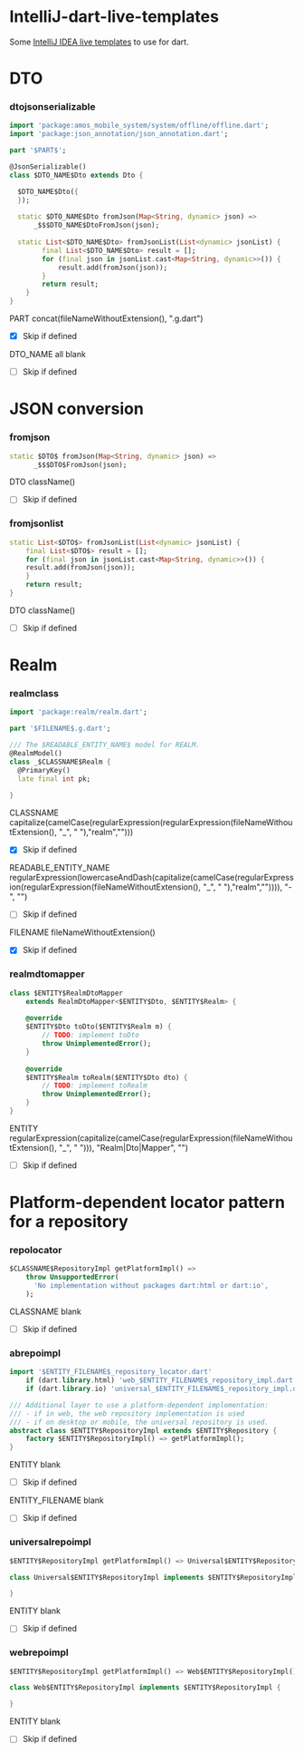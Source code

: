 # IntelliJ-dart-live-templates
Some [IntelliJ IDEA live templates](https://www.jetbrains.com/help/idea/using-live-templates.html) to use for dart.

# DTO

### dtojsonserializable
```dart
import 'package:amos_mobile_system/system/offline/offline.dart';
import 'package:json_annotation/json_annotation.dart';

part '$PART$';

@JsonSerializable()
class $DTO_NAME$Dto extends Dto {

  $DTO_NAME$Dto({
  });
  
  static $DTO_NAME$Dto fromJson(Map<String, dynamic> json) =>
      _$$$DTO_NAME$DtoFromJson(json);
  
  static List<$DTO_NAME$Dto> fromJsonList(List<dynamic> jsonList) {
        final List<$DTO_NAME$Dto> result = [];
        for (final json in jsonList.cast<Map<String, dynamic>>()) {
            result.add(fromJson(json));
        }
        return result;
    }
}

```
PART
concat(fileNameWithoutExtension(), ".g.dart")
- [x] Skip if defined


DTO_NAME
all blank
- [ ] Skip if defined

# JSON conversion

### fromjson
```dart
static $DTO$ fromJson(Map<String, dynamic> json) =>
      _$$$DTO$FromJson(json);
```

DTO
className()
- [ ] Skip if defined

### fromjsonlist
```dart
static List<$DTO$> fromJsonList(List<dynamic> jsonList) {
    final List<$DTO$> result = [];
    for (final json in jsonList.cast<Map<String, dynamic>>()) {
    result.add(fromJson(json));
    }
    return result;
}
```

DTO
className()
- [ ] Skip if defined


# Realm

### realmclass
```dart
import 'package:realm/realm.dart';

part '$FILENAME$.g.dart';

/// The $READABLE_ENTITY_NAME$ model for REALM.
@RealmModel()
class _$CLASSNAME$Realm {
  @PrimaryKey()
  late final int pk;
  
}

```

CLASSNAME
capitalize(camelCase(regularExpression(regularExpression(fileNameWithoutExtension(), "_", " "),"realm","")))
- [X] Skip if defined

READABLE_ENTITY_NAME
regularExpression(lowercaseAndDash(capitalize(camelCase(regularExpression(regularExpression(fileNameWithoutExtension(), "_", " "),"realm","")))), "-", "")
- [ ] Skip if defined

FILENAME
fileNameWithoutExtension()
- [X] Skip if defined

### realmdtomapper
```dart
class $ENTITY$RealmDtoMapper
    extends RealmDtoMapper<$ENTITY$Dto, $ENTITY$Realm> {
    
    @override
    $ENTITY$Dto toDto($ENTITY$Realm m) {
        // TODO: implement toDto
        throw UnimplementedError();
    }
    
    @override
    $ENTITY$Realm toRealm($ENTITY$Dto dto) {
        // TODO: implement toRealm
        throw UnimplementedError();
    }
}

```

ENTITY
regularExpression(capitalize(camelCase(regularExpression(fileNameWithoutExtension(), "_", " "))), "Realm|Dto|Mapper", "")
- [ ] Skip if defined


# Platform-dependent locator pattern for a repository

### repolocator
```dart
$CLASSNAME$RepositoryImpl getPlatformImpl() =>
    throw UnsupportedError(
      'No implementation without packages dart:html or dart:io',
    );

```

CLASSNAME
blank
- [ ] Skip if defined

### abrepoimpl
```dart
import '$ENTITY_FILENAME$_repository_locator.dart'
    if (dart.library.html) 'web_$ENTITY_FILENAME$_repository_impl.dart'
    if (dart.library.io) 'universal_$ENTITY_FILENAME$_repository_impl.dart';

/// Additional layer to use a platform-dependent implementation:
/// - if in web, the web repository implementation is used
/// - if on desktop or mobile, the universal repository is used.
abstract class $ENTITY$RepositoryImpl extends $ENTITY$Repository {
    factory $ENTITY$RepositoryImpl() => getPlatformImpl();
}

```

ENTITY
blank
- [ ] Skip if defined

ENTITY_FILENAME
blank
- [ ] Skip if defined

### universalrepoimpl
```dart
$ENTITY$RepositoryImpl getPlatformImpl() => Universal$ENTITY$RepositoryImpl();

class Universal$ENTITY$RepositoryImpl implements $ENTITY$RepositoryImpl {

}

```

ENTITY
blank
- [ ] Skip if defined

### webrepoimpl
```dart
$ENTITY$RepositoryImpl getPlatformImpl() => Web$ENTITY$RepositoryImpl();

class Web$ENTITY$RepositoryImpl implements $ENTITY$RepositoryImpl {

}

```

ENTITY
blank
- [ ] Skip if defined
